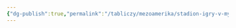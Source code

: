 ```yaml
---
{"dg-publish":true,"permalink":"/tabliczy/mezoamerika/stadion-igry-v-myach/","dgPassFrontmatter":true}
---
```



